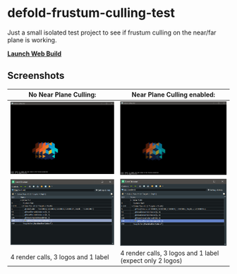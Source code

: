 # defold-frustum-culling-test

Just a small isolated test project to see if frustum culling on the near/far plane is working.

[**Launch Web Build**](https://koenbollen.github.io/defold-frustum-culling-test/)

## Screenshots

| No Near Plane Culling:                                                                                      | Near Plane Culling enabled:                                                                          |
|-------------------------------------------------------------------------------------------------------------|------------------------------------------------------------------------------------------------------|
| ![No Near Plane Culling](/.github/screenshots/screenshot-no-near-plane-culling.png "No Near Plane Culling") | ![Near Plane Culling](/.github/screenshots/screenshot-near-plane-culling.png "Near Plane Culling")   |
| ![Drawcalls](/.github/screenshots/drawcalls-no-near-plane-culling.png "Drawcalls - No Near Plane Culling")  | ![Drawcalls](/.github/screenshots/drawcalls-near-plane-culling.png "Drawcalls - Near Plane Culling") |
| 4 render calls, 3 logos and 1 label                                                                         | 4 render calls, 3 logos and 1 label (expect only 2 logos)                                            |

